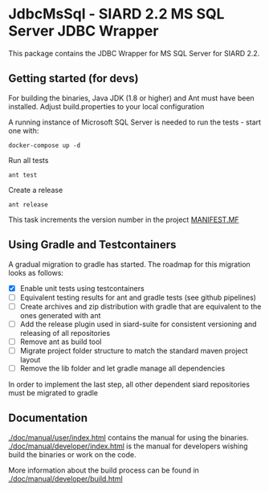 # JdbcMsSql - SIARD 2.2 MS SQL Server JDBC Wrapper

This package contains the JDBC Wrapper for MS SQL Server for SIARD 2.2.

## Getting started (for devs)
For building the binaries, Java JDK (1.8 or higher) and Ant must
have been installed. Adjust build.properties to your local configuration

A running instance of Microsoft SQL Server is needed to run the tests - start one with:

```shell
docker-compose up -d
```

Run all tests

```shell
ant test
```

Create a release

```shell
ant release
```

This task increments the version number in the project [MANIFEST.MF](src/main/resources/META-INF/MANIFEST.MF)

## Using Gradle and Testcontainers

A gradual migration to gradle has started. The roadmap for this migration looks as follows:

- [x] Enable unit tests using testcontainers
- [ ] Equivalent testing results for ant and gradle tests (see github pipelines)
- [ ] Create archives and zip distribution with gradle that are equivalent to the ones generated with ant
- [ ] Add the release plugin used in siard-suite for consistent versioning and releasing of all repositories
- [ ] Remove ant as build tool
- [ ] Migrate project folder structure to match the standard maven project layout
- [ ] Remove the lib folder and let gradle manage all dependencies

In order to implement the last step, all other dependent siard repositories must be migrated to gradle


## Documentation
[./doc/manual/user/index.html](./doc/manual/user/index.html) contains the manual for using the binaries.
[./doc/manual/developer/index.html](./doc/manual/user/index.html) is the manual for developers wishing
build the binaries or work on the code.

More information about the build process can be found in
[./doc/manual/developer/build.html](./doc/manual/developer/build.html)

